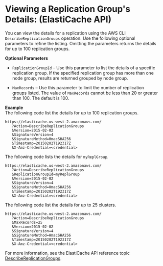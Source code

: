 # Viewing a Replication Group's Details: \(ElastiCache API\)<a name="Replication.ViewDetails.API"></a>

You can view the details for a replication using the AWS CLI `DescribeReplicationGroups` operation\. Use the following optional parameters to refine the listing\. Omitting the parameters returns the details for up to 100 replication groups\.

**Optional Parameters**

+ `ReplicationGroupId` – Use this parameter to list the details of a specific replication group\. If the specified replication group has more than one node group, results are returned grouped by node group\.

+ `MaxRecords` – Use this parameter to limit the number of replication groups listed\. The value of `MaxRecords` cannot be less than 20 or greater than 100\. The default is 100\.

**Example**  
The following code list the details for up to 100 replication groups\.  

```
https://elasticache.us-west-2.amazonaws.com/
   ?Action=DescribeReplicationGroups
   &Version=2015-02-02
   &SignatureVersion=4
   &SignatureMethod=HmacSHA256
   &Timestamp=20150202T192317Z
   &X-Amz-Credential=<credential>
```
The following code lists the details for `myReplGroup`\.  

```
https://elasticache.us-west-2.amazonaws.com/
   ?Action=DescribeReplicationGroups
   &ReplicationGroupId=myReplGroup
   &Version=2015-02-02
   &SignatureVersion=4
   &SignatureMethod=HmacSHA256
   &Timestamp=20150202T192317Z
   &X-Amz-Credential=<credential>
```
The following code list the details for up to 25 clusters\.  

```
https://elasticache.us-west-2.amazonaws.com/
   ?Action=DescribeReplicationGroups
   &MaxRecords=25
   &Version=2015-02-02
   &SignatureVersion=4
   &SignatureMethod=HmacSHA256
   &Timestamp=20150202T192317Z
   &X-Amz-Credential=<credential>
```

For more information, see the ElastiCache API reference topic [DescribeReplicationGroups](http://docs.aws.amazon.com/AmazonElastiCache/latest/APIReference/API_DescribeReplicationGroups.html)\.